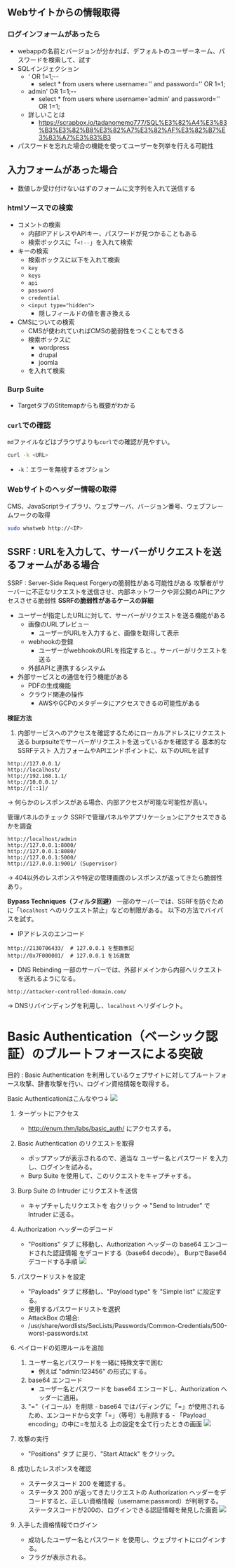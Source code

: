 
## Webサイトからの情報取得
### ログインフォームがあったら
- webappの名前とバージョンが分かれば、デフォルトのユーザーネーム、パスワードを検索して、試す
- SQLインジェクション
	- ' OR 1=1;--
		- select * from users where username='' and password='' OR 1=1;
	- admin' OR 1=1;--
		- select * from users where username='admin' and password='' OR 1=1;
	- 詳しいことは
		- https://scrapbox.io/tadanomemo777/SQL%E3%82%A4%E3%83%B3%E3%82%B8%E3%82%A7%E3%82%AF%E3%82%B7%E3%83%A7%E3%83%B3
- パスワードを忘れた場合の機能を使ってユーザーを列挙を行える可能性

## 入力フォームがあった場合
- 数値しか受け付けないはずのフォームに文字列を入れて送信する
### htmlソースでの検索
- コメントの検索
	- 内部IPアドレスやAPIキー、パスワードが見つかることもある
	- 検索ボックスに「```<!--```」を入れて検索
- キーの検索
	- 検索ボックスに以下を入れて検索
	- `key`
	- `keys`
	- `api`
	- `password`
	- `credential`
	-  `<input type="hidden">`
		- 隠しフィールドの値を書き換える
- CMSについての検索
	- CMSが使われていればCMSの脆弱性をつくこともできる
	- 検索ボックスに
		- wordpress
		- drupal
		- joomla
	- を入れて検索
### Burp Suite
- TargetタブのStitemapからも概要がわかる

### `curl`での確認

`md`ファイルなどはブラウザよりも`curl`での確認が見やすい。

```bash
curl -k <URL>
```

- `-k`：エラーを無視するオプション

### Webサイトのヘッダー情報の取得
CMS、JavaScriptライブラリ、ウェブサーバ、バージョン番号、ウェブフレームワークの取得

```bash
sudo whatweb http://<IP>
```


## SSRF : URLを入力して、サーバーがリクエストを送るフォームがある場合
SSRF : Server-Side Request Forgeryの脆弱性がある可能性がある
攻撃者がサーバーに不正なリクエストを送信させ、内部ネットワークや非公開のAPIにアクセスさせる脆弱性
**SSRFの脆弱性があるケースの詳細**
- ユーザーが指定したURLに対して、サーバーがリクエストを送る機能がある
	- 画像のURLプレビュー
		- ユーザーがURLを入力すると、画像を取得して表示
	- webhookの登録
		- ユーザーがwebhookのURLを指定すると、。サーバーがリクエストを送る
	- 外部APIと連携するシステム
- 外部サービスとの通信を行う機能がある
	- PDFの生成機能
	- クラウド関連の操作
		- AWSやGCPのメタデータにアクセスできるの可能性がある

**検証方法**
1. 内部サービスへのアクセスを確認するためにローカルアドレスにリクエスト送る
	burpsuiteでサーバーがリクエストを送っているかを確認する
	基本的なSSRFテスト
	入力フォームやAPIエンドポイントに、以下のURLを試す
```
http://127.0.0.1/
http://localhost/
http://192.168.1.1/
http://10.0.0.1/
http://[::1]/
```
→ 何らかのレスポンスがある場合、内部アクセスが可能な可能性が高い。

管理パネルのチェック
SSRFで管理パネルやアプリケーションにアクセスできるかを調査
```
http://localhost/admin
http://127.0.0.1:8000/
http://127.0.0.1:8080/
http://127.0.0.1:5000/
http://127.0.0.1:9001/ (Supervisor)
```
→ 404以外のレスポンスや特定の管理画面のレスポンスが返ってきたら脆弱性あり。

**Bypass Techniques（フィルタ回避）**
一部のサーバーでは、SSRFを防ぐために「`localhost` へのリクエスト禁止」などの制限がある。
以下の方法でバイパスを試す。
- IPアドレスのエンコード
```
http://2130706433/  # 127.0.0.1 を整数表記
http://0x7F000001/  # 127.0.0.1 を16進数
```
- DNS Rebinding
一部のサーバーでは、外部ドメインから内部へリクエストを送れるようになる。
```
http://attacker-controlled-domain.com/
```
→ DNSリバインディングを利用し、`localhost` へリダイレクト。



# Basic Authentication（ベーシック認証）のブルートフォースによる突破
目的 : Basic Authentication を利用しているウェブサイトに対してブルートフォース攻撃、辞書攻撃を行い、ログイン資格情報を取得する。

Basic Authenticationはこんなやつ↓
![](https://i.imgur.com/VTmAa0S.png)


1. ターゲットにアクセス
	- http://enum.thm/labs/basic_auth/ にアクセスする。
2. Basic Authentication のリクエストを取得
	- ポップアップが表示されるので、適当な ユーザー名とパスワード を入力し、ログインを試みる。
	- Burp Suite を使用して、このリクエストをキャプチャする。
3. Burp Suite の Intruder にリクエストを送信
	- キャプチャしたリクエストを 右クリック → "Send to Intruder" で Intruder に送る。
4. Authorization ヘッダーのデコード
	- "Positions" タブ に移動し、Authorization ヘッダーの base64 エンコードされた認証情報 をデコードする（base64 decode）。
BurpでBase64デコードする手順
![](https://i.imgur.com/x5r1zdu.png)
5. パスワードリストを設定
	- "Payloads" タブ に移動し、"Payload type" を "Simple list" に設定する。
	- 使用するパスワードリストを選択
	- AttackBox の場合:
	- /usr/share/wordlists/SecLists/Passwords/Common-Credentials/500-worst-passwords.txt
6. ペイロードの処理ルールを追加
	1.  ユーザー名とパスワードを一緒に特殊文字で囲む
		- 例えば "admin:123456" の形式にする。
	2. base64 エンコード
		- ユーザー名とパスワードを base64 エンコードし、Authorization ヘッダーに適用。
	3.   "="（イコール）を削除
		- base64 ではパディングに「=」が使用されるため、エンコードから文字「=」（等号）も削除する
		- 「Payload encoding」の中に=を加える
上の設定を全て行ったときの画面
![](https://i.imgur.com/FeAJfXL.png)
7. 攻撃の実行
	- "Positions" タブ に戻り、"Start Attack" をクリック。
8. 成功したレスポンスを確認
	- ステータスコード 200 を確認する。
	- ステータス 200 が返ってきたリクエストの Authorization ヘッダーをデコードすると、正しい資格情報（username:password）が判明する。
ステータスコードが200の、ログインできる認証情報を発見した画面
![](https://i.imgur.com/wmNsU3R.png)

9. 入手した資格情報でログイン
	- 成功したユーザー名とパスワード を使用し、ウェブサイトにログインする。
	- フラグが表示される。


